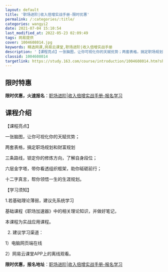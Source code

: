 ```yaml
---
layout: default
title: '职场进阶|收入倍增实战手册-限时优惠'
permalink: /:categories/:title/
categories: wangyi2
date: 2021-07-04 15:10:54
last_modified_at: 2022-05-23 02:09:49
tags: 网易提供
cover: 1004608014.jpg
keywords: 精选网课,网易云课堂,职场进阶|收入倍增实战手册
description: '【课程亮点】一张脑图，让你可视化你的天赋优势；两套表格，搞定职场规划和财富规划三条路线，锁定你的修炼方向，了解自身段位；'
classid: 1004608014
targetlink: https://study.163.com/course/introduction/1004608014.htm?share=1&shareId=1025206652&utm_campaign=share&utm_medium=iphoneShare&utm_source=&utm_u=1025206652
---
```


## 限时特惠

**限时优惠，火速报名**：[职场进阶|收入倍增实战手册-报名学习](https://study.163.com/course/introduction/1004608014.htm?share=1&shareId=1025206652&utm_campaign=share&utm_medium=iphoneShare&utm_source=&utm_u=1025206652)

## 课程介绍

【课程亮点】

一张脑图，让你可视化你的天赋优势；

两套表格，搞定职场规划和财富规划

三条路线，锁定你的修炼方向，了解自身段位；

六层金字塔，带你看透组织框架，助你砥砺前行；

十二字真言，帮你领悟一生的生涯规划。



【学习须知】

1.若基础理论薄弱，建议先系统学习

基础课程《职场加速器》中的相关理论知识，并做好笔记，

本课程为实战应用课程。



2. 建议学习渠道：

1）电脑网页端在线    

2）网易云课堂APP上的离线观看。

**限时优惠，报名地址**：[职场进阶|收入倍增实战手册-报名学习](https://study.163.com/course/introduction/1004608014.htm?share=1&shareId=1025206652&utm_campaign=share&utm_medium=iphoneShare&utm_source=&utm_u=1025206652)


